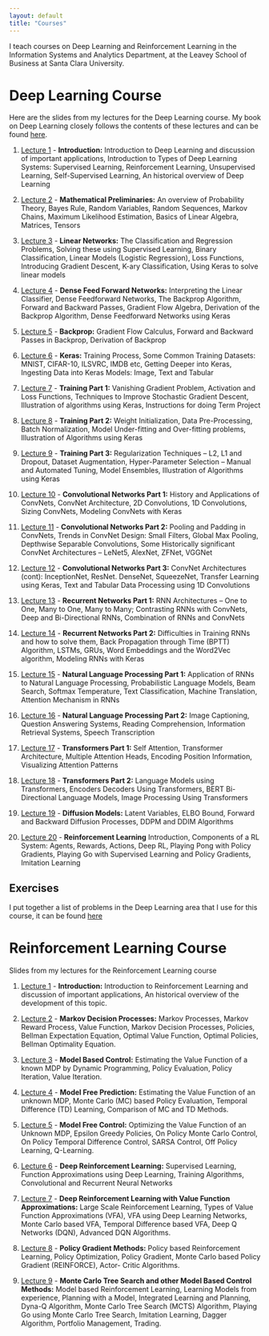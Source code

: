 ```yaml
---
layout: default
title: "Courses"
---
```


I teach courses on Deep Learning and Reinforcement Learning in the Information Systems and Analytics Department, at the Leavey School of
Business at Santa Clara University.

# Deep Learning Course

Here are the slides from my lectures for the Deep Learning course. My book on Deep Learning closely follows the contents of these lectures and can be found [here](https://subirvarma.github.io/GeneralCognitics/Books.html).

1. [Lecture 1](https://subirvarma.github.io/GeneralCognitics/Course1/Lecture1_Introduction.pdf) - **Introduction:** Introduction to Deep Learning and discussion of important applications, Introduction to Types of Deep Learning Systems: Supervised Learning, Reinforcement Learning, Unsupervised Learning, Self-Supervised Learning, An historical overview of Deep Learning

2. [Lecture 2](https://subirvarma.github.io/GeneralCognitics/Course1/Lecture2_MathematicalPreliminaries.pdf) - **Mathematical Preliminaries:** An overview of Probability Theory, Bayes Rule, Random Variables, Random Sequences, Markov Chains, Maximum Likelihood Estimation, Basics of Linear Algebra, Matrices, Tensors

3. [Lecture 3](https://subirvarma.github.io/GeneralCognitics/Course1/Lecture3_LinearNetworks.pdf) - **Linear Networks:** The Classification and Regression Problems, Solving these using Supervised Learning, Binary Classification, Linear Models (Logistic Regression), Loss Functions, Introducing Gradient Descent, K-ary Classification, Using Keras to solve linear models

4. [Lecture 4](https://subirvarma.github.io/GeneralCognitics/Course1/Lecture4_DFN.pdf) - **Dense Feed Forward Networks:** Interpreting the Linear Classifier, Dense Feedforward Networks, The Backprop Algorithm, Forward and Backward Passes, Gradient Flow Algebra, Derivation of the Backprop Algorithm, Dense Feedforward Networks using Keras

6. [Lecture 5](https://subirvarma.github.io/GeneralCognitics/Course1/Lecture5_Backprop.pdf) - **Backprop:** Gradient Flow Calculus, Forward and Backward Passes in Backprop, Derivation of Backprop

7. [Lecture 6](https://subirvarma.github.io/GeneralCognitics/Course1/Lecture6_Keras.pdf) - **Keras:** Training Process, Some Common Training Datasets: MNIST, CIFAR-10, ILSVRC, IMDB etc, Getting Deeper into Keras, Ingesting Data into Keras Models: Image, Text and Tabular

8. [Lecture 7](https://subirvarma.github.io/GeneralCognitics/Course1/Lecture7_Training1.pdf) - **Training Part 1:** Vanishing Gradient Problem, Activation and Loss Functions, Techniques to Improve Stochastic Gradient Descent, Illustration of algorithms using Keras, Instructions for doing Term Project

9. [Lecture 8](https://subirvarma.github.io/GeneralCognitics/Course1/Lecture8_Training2.pdf) - **Training Part 2:** Weight Initialization, Data Pre-Processing, Batch Normalization, Model Under-fitting and Over-fitting problems, Illustration of Algorithms using Keras

10. [Lecture 9](https://subirvarma.github.io/GeneralCognitics/Course1/Lecture9_Training3.pdf) - **Training Part 3:** Regularization Techniques – L2, L1 and Dropout, Dataset Augmentation, Hyper-Parameter Selection – Manual and Automated Tuning, Model Ensembles, Illustration of Algorithms using Keras

11. [Lecture 10](https://subirvarma.github.io/GeneralCognitics/Course1/Lecture10_CNN1.pdf) - **Convolutional Networks Part 1:** History and Applications of ConvNets, ConvNet Architecture, 2D Convolutions, 1D Convolutions, Sizing ConvNets, Modeling ConvNets with Keras

13. [Lecture 11](https://subirvarma.github.io/GeneralCognitics/Course1/Lecture11_CNN2.pdf) - **Convolutional Networks Part 2:** Pooling and Padding in ConvNets,  Trends in ConvNet Design: Small Filters, Global Max Pooling, Depthwise Separable Convolutions, Some Historically significant ConvNet Architectures – LeNet5, AlexNet, ZFNet, VGGNet 

14. [Lecture 12](https://subirvarma.github.io/GeneralCognitics/Course1/Lecture12_CNN3.pdf) - **Convolutional Networks Part 3:** ConvNet Architectures (cont): InceptionNet, ResNet. DenseNet, SqueezeNet, Transfer Learning using Keras, Text and Tabular Data Processing using 1D Convolutions

15. [Lecture 13](https://subirvarma.github.io/GeneralCognitics/Course1/Lecture13_RNN1.pdf) - **Recurrent Networks Part 1:** RNN Architectures – One to One, Many to One, Many to Many; Contrasting RNNs with ConvNets, Deep and Bi-Directional RNNs, Combination of RNNs and ConvNets

16. [Lecture 14](https://subirvarma.github.io/GeneralCognitics/Course1/Lecture14_RNN2.pdf) - **Recurrent Networks Part 2:** Difficulties in Training RNNs and how to solve them, Back Propagation through Time (BPTT) Algorithm, LSTMs, GRUs, Word Embeddings and the Word2Vec algorithm, Modeling RNNs with Keras

17. [Lecture 15](https://subirvarma.github.io/GeneralCognitics/Course1/Lecture15_NLP1.pdf) - **Natural Language Processing Part 1:** Application of RNNs to Natural Language Processing, Probabilistic Language Models, Beam Search, Softmax Temperature, Text Classification, Machine Translation, Attention Mechanism in RNNs

18. [Lecture 16](https://subirvarma.github.io/GeneralCognitics/Course1/Lecture16_NLP2.pdf) - **Natural Language Processing Part 2:** Image Captioning, Question Answering Systems, Reading Comprehension, Information Retrieval Systems, Speech Transcription

19. [Lecture 17](https://subirvarma.github.io/GeneralCognitics/Course1/Lecture17_Transformers1.pdf) - **Transformers Part 1:** Self Attention, Transformer Architecture, Multiple Attention Heads, Encoding Position Information, Visualizing Attention Patterns

20. [Lecture 18](https://subirvarma.github.io/GeneralCognitics/Course1/Lecture18_Transformers2.pdf) - **Transformers Part 2:** Language Models using Transformers, Encoders Decoders Using Transformers, BERT Bi-Directional Language Models, Image Processing Using Transformers

21. [Lecture 19](https://subirvarma.github.io/GeneralCognitics/Course1/Lecture19_DiffusionModels.pdf) - **Diffusion Models:** Latent Variables, ELBO Bound, Forward and Backward Diffusion Processes, DDPM and DDIM Algorithms

22. [Lecture 20](https://subirvarma.github.io/GeneralCognitics/Course1/Lecture20_ReinforcementLearning.pdf) - **Reinforcement Learning** Introduction, Components of a RL System: Agents, Rewards, Actions, Deep RL, Playing Pong with Policy Gradients, Playing Go with Supervised Learning and Policy Gradients, Imitation Learning

## Exercises

I put together a list of problems in the Deep Learning area that I use for this course, it can be found [here](https://subirvarma.github.io/GeneralCognitics/Course1/PracticeProblems.pdf)

# Reinforcement Learning Course

Slides from my lectures for the Reinforcement Learning course

1. [Lecture 1](https://subirvarma.github.io/GeneralCognitics/Course2/Lecture1_Introduction.pdf) - **Introduction:** Introduction to Reinforcement
Learning and discussion of important applications, An historical overview of the development of this topic.

2. [Lecture 2](https://subirvarma.github.io/GeneralCognitics/Course2/Lecture2_MDPs.pdf) - **Markov Decision Processes:** Markov Processes, Markov Reward Process, Value Function, Markov Decision Processes, Policies, Bellman Expectation Equation, Optimal Value Function, Optimal Policies, Bellman Optimality Equation.

3. [Lecture 3](https://subirvarma.github.io/GeneralCognitics/Course2/Lecture3_ModelBasedControl.pdf) - **Model Based Control:** Estimating the Value Function of a known MDP by Dynamic Programming, Policy Evaluation, Policy Iteration, Value Iteration.

4. [Lecture 4](https://subirvarma.github.io/GeneralCognitics/Course2/Lecture4_ModelFreePrediction.pdf) - **Model Free Prediction:** Estimating the Value Function of an unknown MDP, Monte Carlo (MC) based Policy Evaluation, Temporal Difference (TD) Learning, Comparison of MC and TD Methods.

5. [Lecture 5](https://subirvarma.github.io/GeneralCognitics/Course2/Lecture5_ModelFreeControl.pdf) - **Model Free Control:** Optimizing the Value Function of an Unknown MDP, Epsilon Greedy Policies, On Policy Monte Carlo Control, On Policy Temporal Difference Control, SARSA Control, Off Policy Learning, Q-Learning.

6. [Lecture 6](https://subirvarma.github.io/GeneralCognitics/Course2/Lecture6_FunctionApproximations.pdf) - **Deep Reinforcement Learning:** Supervised Learning, Function Approximations using Deep Learning, Training Algorithms, Convolutional and Recurrent Neural Networks

7. [Lecture 7](https://subirvarma.github.io/GeneralCognitics/Course2/Lecture7_ValueFunctionApproximations.pdf) - **Deep Reinforcement Learning with Value Function Approximations:** Large Scale Reinforcement Learning, Types of Value Function Approximations (VFA), VFA using Deep Learning Networks, Monte Carlo based VFA, Temporal Difference based VFA, Deep Q Networks (DQN), Advanced DQN Algorithms.

8. [Lecture 8](https://subirvarma.github.io/GeneralCognitics/Course2/Lecture8_PolicyGradientMethods.pdf) - **Policy Gradient Methods:** Policy based Reinforcement Learning, Policy Optimization, Policy Gradient, Monte Carlo based Policy Gradient (REINFORCE), Actor- Critic Algorithms.

9. [Lecture 9](https://subirvarma.github.io/GeneralCognitics/Course2/Lecture9_ModelBasedPlanning.pdf) - **Monte Carlo Tree Search and other Model Based Control Methods:** Model based Reinforcement Learning, Learning Models from experience, Planning with a Model, Integrated Learning and
Planning, Dyna-Q Algorithm, Monte Carlo Tree Search (MCTS) Algorithm, Playing Go using Monte Carlo Tree Search, Imitation Learning, Dagger Algorithm, Portfolio Management, Trading.

